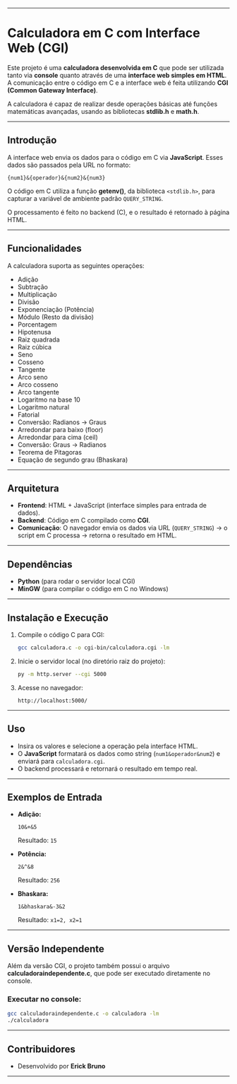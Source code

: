 
---

#  Calculadora em C com Interface Web (CGI)

Este projeto é uma **calculadora desenvolvida em C** que pode ser utilizada tanto via **console** quanto através de uma **interface web simples em HTML**.
A comunicação entre o código em C e a interface web é feita utilizando **CGI (Common Gateway Interface)**.

A calculadora é capaz de realizar desde operações básicas até funções matemáticas avançadas, usando as bibliotecas **stdlib.h** e **math.h**.

---

## Introdução

A interface web envia os dados para o código em C via **JavaScript**.
Esses dados são passados pela URL no formato:

```
{num1}&{operador}&{num2}&{num3}
```

O código em C utiliza a função **getenv()**, da biblioteca `<stdlib.h>`, para capturar a variável de ambiente padrão `QUERY_STRING`.

O processamento é feito no backend (C), e o resultado é retornado à página HTML.

---

## Funcionalidades

A calculadora suporta as seguintes operações:

* Adição
* Subtração
* Multiplicação
* Divisão
* Exponenciação (Potência)
* Módulo (Resto da divisão)
* Porcentagem
* Hipotenusa
* Raiz quadrada
* Raiz cúbica
* Seno
* Cosseno
* Tangente
* Arco seno
* Arco cosseno
* Arco tangente
* Logaritmo na base 10
* Logaritmo natural
* Fatorial
* Conversão: Radianos → Graus
* Arredondar para baixo (floor)
* Arredondar para cima (ceil)
* Conversão: Graus → Radianos
* Teorema de Pitagoras
* Equação de segundo grau (Bhaskara)

---

## Arquitetura

* **Frontend**: HTML + JavaScript (interface simples para entrada de dados).
* **Backend**: Código em C compilado como **CGI**.
* **Comunicação**: O navegador envia os dados via URL (`QUERY_STRING`) → o script em C processa → retorna o resultado em HTML.

---

## Dependências

* **Python** (para rodar o servidor local CGI)
* **MinGW** (para compilar o código em C no Windows)

---

## Instalação e Execução

1. Compile o código C para CGI:

   ```bash
   gcc calculadora.c -o cgi-bin/calculadora.cgi -lm
   ```

2. Inicie o servidor local (no diretório raiz do projeto):

   ```bash
   py -m http.server --cgi 5000
   ```

3. Acesse no navegador:

   ```
   http://localhost:5000/
   ```

---

## Uso

* Insira os valores e selecione a operação pela interface HTML.
* O **JavaScript** formatará os dados como string (`num1&operador&num2`) e enviará para `calculadora.cgi`.
* O backend processará e retornará o resultado em tempo real.

---

## Exemplos de Entrada

* **Adição:**

  ```
  10&+&5
  ```

  Resultado: `15`

* **Potência:**

  ```
  2&^&8
  ```

  Resultado: `256`

* **Bhaskara:**

  ```
  1&bhaskara&-3&2
  ```

  Resultado: `x1=2, x2=1`

---

## Versão Independente

Além da versão CGI, o projeto também possui o arquivo **calculadoraindependente.c**, que pode ser executado diretamente no console.

### Executar no console:

```bash
gcc calculadoraindependente.c -o calculadora -lm
./calculadora
```

---

## Contribuidores

* Desenvolvido por **Erick Bruno**


---

